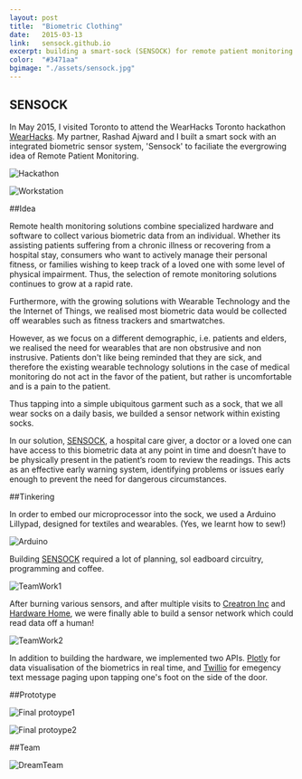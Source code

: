 ```yaml
---
layout: post
title:  "Biometric Clothing"
date:   2015-03-13
link:	sensock.github.io
excerpt: building a smart-sock (SENSOCK) for remote patient monitoring 
color:  "#3471aa"
bgimage: "./assets/sensock.jpg"
---
```


## SENSOCK 

In May 2015, I visited Toronto to attend the WearHacks Toronto hackathon [WearHacks](https://wearhackstoronto.splashthat.com// "Title"). My partner, Rashad Ajward and I built a smart sock with an integrated biometric sensor system, 'Sensock' to faciliate the evergrowing idea of Remote Patient Monitoring. 

![Hackathon](/assets/hackathon.jpg)

![Workstation](/assets/workstation.jpg)

##Idea

Remote health monitoring solutions combine specialized hardware and software to collect various biometric data from an individual. Whether its assisting patients suffering from a chronic illness or recovering from a hospital stay, consumers who want to actively manage their personal fitness, or families wishing to keep track of a loved one with some level of physical impairment. Thus, the selection of remote monitoring solutions continues to grow at a rapid rate.

Furthermore, with the growing solutions with Wearable Technology and the the Internet of Things, we realised most biometric data would be collected off wearables such as fitness trackers and smartwatches. 

However, as we focus on a different demographic, i.e. patients and elders, we realised the need for wearables that are non obstrusive and non instrusive. Patients don't like being reminded that they are sick, and therefore the existing wearable technology solutions in the case of medical monitoring do not act in the favor of the patient, but rather is uncomfortable and is a pain to the patient.

Thus tapping into a simple ubiquitous garment such as a sock, that we all wear socks on a daily basis, we builded a sensor network within existing socks. 

In our solution, [SENSOCK](https://sensock.github.io/// "Title"), a hospital care giver, a doctor or a loved one can have access to this biometric data at any point in time and doesn’t have to be physically present in the patient’s room to review the readings. This acts as an effective early warning system, identifying problems or issues early enough to prevent the need for dangerous circumstances.

##Tinkering

In order to embed our microprocessor into the sock, we used a Arduino Lillypad, designed for textiles and wearables. (Yes, we learnt how to sew!)

![Arduino](/assets/textilearduino.jpg)

Building [SENSOCK](https://sensock.github.io/// "Title") required a lot of planning, sol eadboard circuitry, programming and coffee. 

![TeamWork1](/assets/team1.jpg)

After burning various sensors, and after multiple visits to [Creatron Inc](https://www.creatroninc.com/// "Title") and [Hardware Home](http://www.homehardware.ca/en/index.htm/// "Title"), we were finally able to build a sensor network which could read data off a human!

![TeamWork2](/assets/sensockbuild.jpg)

In addition to building the hardware, we implemented two APIs. [Plotly](https://plot.ly//// "Title") for data visualisation of the biometrics in real time, and [Twillio](https://www.twilio.com/// "Title") for emegency text message paging upon tapping one's foot on the side of the door.

##Prototype

![Final protoype1](/assets/sensockprototype1.jpg)

![Final protoype2](/assets/sensockcloseup.jpg)

##Team

![DreamTeam](/assets/team2.jpg)
